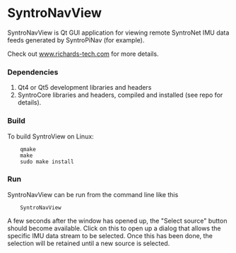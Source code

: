 # SyntroNavView

SyntroNavView is Qt GUI application for viewing remote SyntroNet IMU data feeds generated by SyntroPiNav (for example).

Check out www.richards-tech.com for more details.

### Dependencies

1. Qt4 or Qt5 development libraries and headers
2. SyntroCore libraries and headers, compiled and installed (see repo for details). 

### Build 

To build SyntroView on Linux:

        qmake
        make 
        sudo make install

### Run

SyntroNavView can be run from the command line like this

        SyntroNavView

A few seconds after the window has opened up, the "Select source" button should become available. Click on this to open up a dialog that allows the specific IMU data stream to be selected. Once this has been done, the selection will be retained until a new source is selected.

